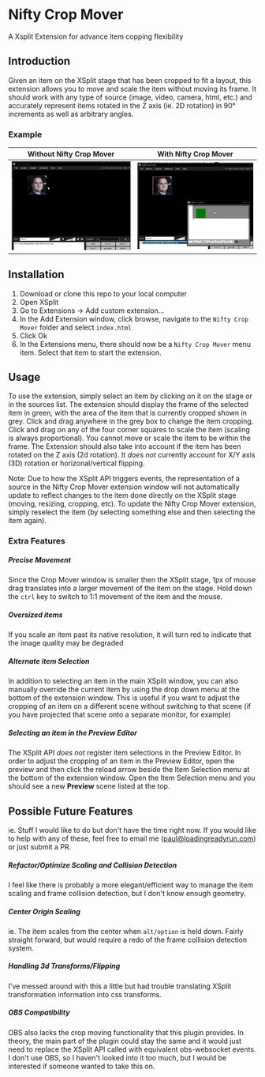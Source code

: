 # Nifty Crop Mover
A Xsplit Extension for advance item copping flexibility

## Introduction
Given an item on the XSplit stage that has been cropped to fit a layout, this extension allows you to move and scale the item without moving its frame. It should work with any type of source (image, video, camera, html, etc.) and accurately represent items rotated in the Z axis (ie. 2D rotation) in 90° increments as well as arbitrary angles.

### Example
Without Nifty Crop Mover | With Nifty Crop Mover
-------------------|--------------
![Before](media/crop-demo-before.gif)|![After](media/crop-demo-after.gif)

## Installation
1. Download or clone this repo to your local computer
2. Open XSplit
3. Go to Extensions -> Add custom extension...
4. In the Add Extension window, click browse, navigate to the `Nifty Crop Mover` folder and select `index.html`
5. Click Ok
6. In the Extensions menu, there should now be a `Nifty Crop Mover` menu item. Select that item to start the extension.

## Usage
To use the extension, simply select an item by clicking on it on the stage or in the sources list. The extension should display the frame of the selected item in green, with the area of the item that is currently cropped shown in grey. Click and drag anywhere in the grey box to change the item cropping. Click and drag on any of the four corner squares to scale the item (scaling is always proportional). You cannot move or scale the item to be within the frame. The Extension should also take into account if the item has been rotated on the Z axis (2d rotation). It *does not* currently account for X/Y axis (3D) rotation or horizonal/vertical flipping.

Note: Due to how the XSplit API triggers events, the representation of a source in the Nifty Crop Mover extension window will not automatically update to reflect changes to the item done directly on the XSplit stage (moving, resizing, cropping, etc). To update the Nifty Crop Mover extension, simply reselect the item (by selecting something else and then selecting the item again).

### Extra Features
##### Precise Movement
Since the Crop Mover window is smaller then the XSplit stage, 1px of mouse drag translates into a larger movement of the item on the stage. Hold down the `ctrl` key to switch to 1:1 movement of the item and the mouse.

##### Oversized items
If you scale an item past its native resolution, it will turn red to indicate that the image quality may be degraded

##### Alternate item Selection
In addition to selecting an item in the main XSplit window, you can also manually override the current item by using the drop down menu at the bottom of the extension window. This is useful if you want to adjust the cropping of an item on a different scene without switching to that scene (if you have projected that scene onto a separate monitor, for example)

##### Selecting an item in the Preview Editor
The XSplit API *does not* register item selections in the Preview Editor. In order to adjust the cropping of an item in the Preview Editor, open the preview and then click the reload arrow beside the Item Selection menu at the bottom of the extension window. Open the Item Selection menu and you should see a new **Preview** scene listed at the top.

## Possible Future Features
ie. Stuff I would like to do but don't have the time right now. If you would like to help with any of these, feel free to email me (paul@loadingreadyrun.com) or just submit a PR.
##### Refactor/Optimize Scaling and Collision Detection
I feel like there is probably a more elegant/efficient way to manage the item scaling and frame collision detection, but I don't know enough geometry.
##### Center Origin Scaling
ie. The item scales from the center when `alt/option` is held down. Fairly straight forward, but would require a redo of the frame collision detection system.
##### Handling 3d Transforms/Flipping
I've messed around with this a little but had trouble translating XSplit transformation information into css transforms.
##### OBS Compatibility
OBS also lacks the crop moving functionality that this plugin provides. In theory, the main part of the plugin could stay the same and it would just need to replace the XSplit API called with equivalent obs-websocket events. I don't use OBS, so I haven't looked into it too much, but I would be interested if someone wanted to take this on.
